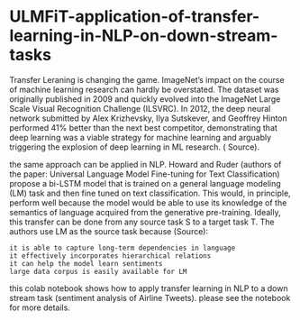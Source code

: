 # ULMFiT-application-of-transfer-learning-in-NLP-on-down-stream-tasks

Transfer Leraning is changing the game. ImageNet’s impact on the course of machine learning research can hardly be overstated. The dataset was originally published in 2009 and quickly evolved into the ImageNet Large Scale Visual Recognition Challenge (ILSVRC). In 2012, the deep neural network submitted by Alex Krizhevsky, Ilya Sutskever, and Geoffrey Hinton performed 41% better than the next best competitor, demonstrating that deep learning was a viable strategy for machine learning and arguably triggering the explosion of deep learning in ML research. ( Source).

the same approach can be applied in NLP. Howard and Ruder (authors of the paper: Universal Language Model Fine-tuning for Text Classification) propose a bi-LSTM model that is trained on a general language modeling (LM) task and then fine tuned on text classification. This would, in principle, perform well because the model would be able to use its knowledge of the semantics of language acquired from the generative pre-training. Ideally, this transfer can be done from any source task S to a target task T. The authors use LM as the source task because (Source):

    it is able to capture long-term dependencies in language
    it effectively incorporates hierarchical relations
    it can help the model learn sentiments
    large data corpus is easily available for LM

this colab notebook shows how to apply transfer learning in NLP to a down stream task (sentiment analysis of Airline Tweets). please see the notebook for more details.

